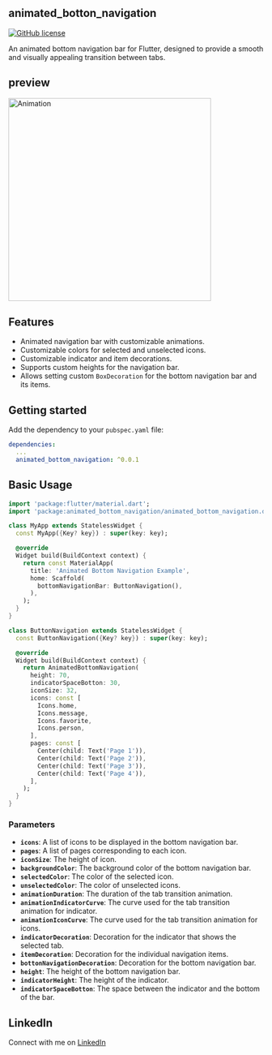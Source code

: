 <!--
This README describes the package. If you publish this package to pub.dev,
this README's contents appear on the landing page for your package.

For information about how to write a good package README, see the guide for
[writing package pages](https://dart.dev/guides/libraries/writing-package-pages).

For general information about developing packages, see the Dart guide for
[creating packages](https://dart.dev/guides/libraries/create-library-packages)
and the Flutter guide for
[developing packages and plugins](https://flutter.dev/developing-packages).
-->

## animated_botton_navigation

[![GitHub license](https://img.shields.io/badge/license-MIT-lightgrey.svg)]()

An animated bottom navigation bar for Flutter, designed to provide a smooth and visually appealing transition between tabs.

## preview

<img src="https://raw.githubusercontent.com/AmirmahdiNourkazemi/animated_botton_navigation/master/3.gif" alt="Animation" width="400">



## Features

- Animated navigation bar with customizable animations.
- Customizable colors for selected and unselected icons.
- Customizable indicator and item decorations.
- Supports custom heights for the navigation bar.
- Allows setting custom `BoxDecoration` for the bottom navigation bar and its items.

## Getting started


Add the dependency to your `pubspec.yaml` file:

```yaml
dependencies:
  ...
  animated_bottom_navigation: ^0.0.1
```

## Basic Usage

```dart
import 'package:flutter/material.dart';
import 'package:animated_bottom_navigation/animated_bottom_navigation.dart';

class MyApp extends StatelessWidget {
  const MyApp({Key? key}) : super(key: key);

  @override
  Widget build(BuildContext context) {
    return const MaterialApp(
      title: 'Animated Bottom Navigation Example',
      home: Scaffold(
        bottomNavigationBar: ButtonNavigation(),
      ),
    );
  }
}

class ButtonNavigation extends StatelessWidget {
  const ButtonNavigation({Key? key}) : super(key: key);

  @override
  Widget build(BuildContext context) {
    return AnimatedBottomNavigation(
      height: 70,
      indicatorSpaceBotton: 30,
      iconSize: 32,
      icons: const [
        Icons.home,
        Icons.message,
        Icons.favorite,
        Icons.person,
      ],
      pages: const [
        Center(child: Text('Page 1')),
        Center(child: Text('Page 2')),
        Center(child: Text('Page 3')),
        Center(child: Text('Page 4')),
      ],
    );
  }
}

```
### Parameters

- **`icons`**: A list of icons to be displayed in the bottom navigation bar.
- **`pages`**: A list of pages corresponding to each icon.
- **`iconSize`**: The height of icon.
- **`backgroundColor`**: The background color of the bottom navigation bar.
- **`selectedColor`**: The color of the selected icon.
- **`unselectedColor`**: The color of unselected icons.
- **`animationDuration`**: The duration of the tab transition animation.
- **`animationIndicatorCurve`**: The curve used for the tab transition animation for indicator.
- **`animationIconCurve`**: The curve used for the tab transition animation for icons.
- **`indicatorDecoration`**: Decoration for the indicator that shows the selected tab.
- **`itemDecoration`**: Decoration for the individual navigation items.
- **`bottonNavigationDecoration`**: Decoration for the bottom navigation bar.
- **`height`**: The height of the bottom navigation bar.
- **`indicatorHeight`**: The height of the indicator.
- **`indicatorSpaceBotton`**: The space between the indicator and the bottom of the bar.


## LinkedIn
Connect with me on [LinkedIn](https://www.linkedin.com/in/amirmahdi-nourkazemi-04613023a/)
